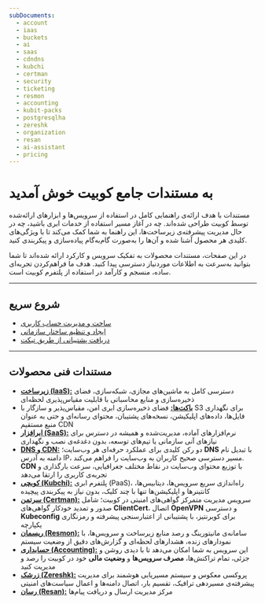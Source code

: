 ```yaml
---
subDocuments:
  - account
  - iaas
  - buckets
  - ai
  - saas
  - cdndns
  - kubchi
  - certman
  - security
  - ticketing
  - resmon
  - accounting
  - kubit-packs
  - postgresqlha
  - zereshk
  - organization
  - resan
  - ai-assistant
  - pricing
---
```


# به مستندات جامع کوبیت خوش آمدید

مستندات با هدف ارائه‌ی راهنمایی کامل در استفاده از سرویس‌ها و ابزارهای ارائه‌شده توسط کوبیت طراحی شده‌اند. چه در آغاز مسیر استفاده از خدمات ابری باشید، چه در حال مدیریت پیشرفته‌ی زیرساخت‌ها، این راهنما به شما کمک می‌کند تا با ویژگی‌های کلیدی هر محصول آشنا شده و آن‌ها را به‌صورت گام‌به‌گام پیاده‌سازی و پیکربندی کنید.

در این صفحات، مستندات محصولات به تفکیک سرویس و کارکرد ارائه شده‌اند تا شما بتوانید به‌سرعت به اطلاعات موردنیاز دسترسی پیدا کنید. هدف ما فراهم‌کردن تجربه‌ای ساده، منسجم و کارآمد در استفاده از پلتفرم کوبیت است.

---

## شروع سریع

- [ساخت و مدیریت حساب کاربری](account)
- [ایجاد و تنظیم ساختار سازمانی](organization)
- [دریافت پشتیبانی از طریق تیکت](ticketing)

---

## مستندات فنی محصولات

- [**زیرساخت (IaaS):**](iaas) دسترسی کامل به ماشین‌های مجازی، شبکه‌سازی، فضای ذخیره‌سازی و منابع محاسباتی با قابلیت مقیاس‌پذیری لحظه‌ای
- [**باکت‌ها:**](buckets) فضای ذخیره‌سازی ابری امن، مقیاس‌پذیر و سازگار با S3 برای نگهداری فایل‌ها، داده‌های اپلیکیشن، نسخه‌های پشتیبان، محتوای رسانه‌ای و حتی به عنوان منبع مستقیم CDN
- [**ابرافزار (SaaS):**](saas) نرم‌افزارهای آماده، مدیریت‌شده و همیشه در دسترس برای نیازهای آنی سازمانی یا تیم‌های توسعه، بدون دغدغه‌ی نصب و نگهداری
- **[DNS و CDN:](cdndns)** دو رکن کلیدی برای عملکرد حرفه‌ای هر وب‌سایت؛ **DNS** با تبدیل نام دامنه به آدرس IP، مسیر دسترسی صحیح کاربران به وب‌سایت را فراهم می‌کند. **CDN** با توزیع محتوای وب‌سایت در نقاط مختلف جغرافیایی، سرعت بارگذاری و تجربه‌ی کاربری را ارتقا می‌دهد
- [**کوبچی (Kubchi):**](kubchi) پلتفرم ابری (PaaS)، راه‌اندازی سریع سرویس‌ها، دیتابیس‌ها، کانتینرها و اپلیکیشن‌ها تنها با چند کلیک، بدون نیاز به پیکربندی پیچیده
- [**سرتمن (Certman):**](certman) سرویس مدیریت متمرکز گواهی‌های امنیتی در کوبیت؛ شامل صدور و تمدید خودکار گواهی‌های **ClientCert**، اتصال **OpenVPN** و دسترسی **Kubeconfig** برای کوبرنتیز، با پشتیبانی از اعتبارسنجی پیشرفته و رمزنگاری یکپارچه
- [**ریسمان (Resmon):**](resmon) سامانه‌ی مانیتورینگ و رصد منابع زیرساخت و سرویس‌ها، با نمودارهای زنده، هشدارهای لحظه‌ای و گزارش‌های دقیق از وضعیت سیستم
- **[حسابداری (Accounting):](accounting)** این سرویس به شما امکان می‌دهد تا با دیدی روشن و جزئی، تمام تراکنش‌ها، **مصرف سرویس‌ها** و **وضعیت مالی** خود در کوبیت را رصد و مدیریت کنید
- [**زرشک (Zereshk):**](zereshk) پروکسی معکوس و سیستم مسیر‌یابی هوشمند برای مدیریت پیشرفته‌ی مسیردهی ترافیک، تقسیم بار، اتصال دامنه‌ها و اعمال سیاست‌های امنیتی
- [**رسان (Resan):**](resan) مرکز مدیریت ارسال و دریافت پیام‌ها
